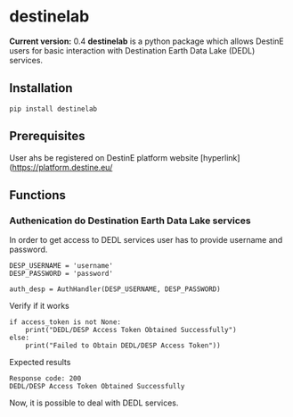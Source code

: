 # destinelab
**Current version:** 0.4 
**destinelab** is a python package which allows DestinE users for basic interaction with Destination Earth Data Lake (DEDL) services.  
## Installation  
```
pip install destinelab
```
## Prerequisites
User ahs be registered on DestinE platform website [hyperlink](https://platform.destine.eu/
## Functions

### Authenication do Destination Earth Data Lake services
In order to get access to DEDL services user has to provide username and password.

```
DESP_USERNAME = 'username'
DESP_PASSWORD = 'password'

auth_desp = AuthHandler(DESP_USERNAME, DESP_PASSWORD)
```
Verify if it works 
```
if access_token is not None:
    print("DEDL/DESP Access Token Obtained Successfully")
else:
    print("Failed to Obtain DEDL/DESP Access Token"))
```
Expected results
```
Response code: 200
DEDL/DESP Access Token Obtained Successfully
```
Now, it is possible to deal with DEDL services.
